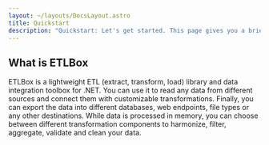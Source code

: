 ```yaml
---
layout: ~/layouts/DocsLayout.astro
title: Quickstart
description: "Quickstart: Let's get started. This page gives you a brief overview of the basic concepts and usage."
---
```


## What is ETLBox

ETLBox is a lightweight ETL (extract, transform, load) library and data integration toolbox for .NET. You can use it to read any data from different sources and connect them with customizable transformations. Finally, you can export the data into different databases, web endpoints, file types or any other destinations. While data is processed in memory, you can choose between different transformation components to harmonize, filter, aggregate, validate and clean your data.